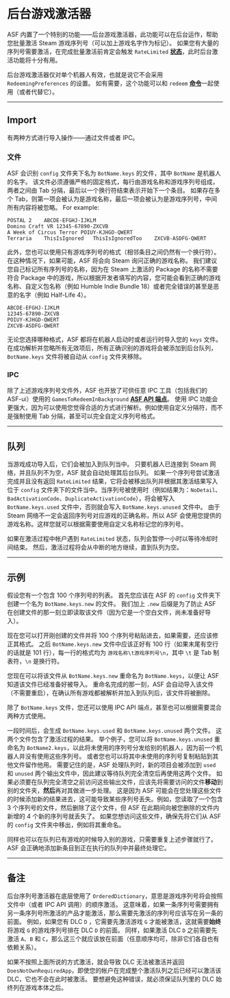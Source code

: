 # 后台游戏激活器

ASF 内置了一个特别的功能——后台游戏激活器，此功能可以在后台运作，帮助您批量激活 Steam 游戏序列号（可以加上游戏名字作为标记）。 如果您有大量的序列号需要激活，在完成批量激活前肯定会触发 `RateLimited` **[状态](https://github.com/JustArchiNET/ArchiSteamFarm/wiki/FAQ-zh-CN#激活游戏序列号时的状态是什么意思)**，此时后台激活功能将十分有用。

后台游戏激活器仅对单个机器人有效，也就是说它不会采用 `RedeemingPreferences` 的设置。 如有需要，这个功能可以和 `redeem` **[命令](https://github.com/JustArchiNET/ArchiSteamFarm/wiki/Commands-zh-CN)**&#8203;一起使用（或者代替它）。

---

## Import

有两种方式进行导入操作——通过文件或者 IPC。

### 文件

ASF 会识别 `config` 文件夹下名为 `BotName.keys` 的文件，其中 `BotName` 是机器人的名字。 该文件必须遵循严格的固定格式，每行由游戏名称和游戏序列号组成，两者之间由 Tab 分隔，最后以一个换行符结束表示开始下一个条目。 如果存在多个 Tab，则第一项会被认为是游戏名称，最后一项会被认为是游戏序列号，中间所有内容将被忽略。 For example:

```text
POSTAL 2    ABCDE-EFGHJ-IJKLM
Domino Craft VR 12345-67890-ZXCVB
A Week of Circus Terror POIUY-KJHGD-QWERT
Terraria    ThisIsIgnored   ThisIsIgnoredToo    ZXCVB-ASDFG-QWERT
```

此外，您也可以使用只有游戏序列号的格式（相邻条目之间仍然有一个换行符）。 在这种情况下，如果可能，ASF 将会向 Steam 询问正确的游戏名称。 我们建议您自己标记所有序列号的名称，因为在 Steam 上激活的 Package 的名称不需要符合 Package 中的游戏，所以根据开发者填写的内容，您可能会看到正确的游戏名称、自定义包名称（例如 Humble Indie Bundle 18）或者完全错误的甚至是恶意的名字（例如 Half-Life 4）。

```text
ABCDE-EFGHJ-IJKLM
12345-67890-ZXCVB
POIUY-KJHGD-QWERT
ZXCVB-ASDFG-QWERT
```

无论您选择哪种格式，ASF 都将在机器人启动时或者运行时导入您的 `keys` 文件。 在成功解析并忽略所有无效项后，所有正确识别的游戏将会被添加到后台队列，`BotName.keys` 文件将被自动从 `config` 文件夹移除。

### IPC

除了上述游戏序列号文件外，ASF 也开放了可供任意 IPC 工具（包括我们的 ASF-ui）使用的 `GamesToRedeemInBackground` **[ASF API 端点](https://github.com/JustArchiNET/ArchiSteamFarm/wiki/IPC-zh-CN#asf-api)**。 使用 IPC 功能会更强大，因为可以使用您觉得合适的方式进行解析。例如使用自定义分隔符，而不是强制使用 Tab 分隔，甚至可以完全自定义序列号格式。

---

## 队列

当游戏成功导入后，它们会被加入到队列当中。 只要机器人已连接到 Steam 网络，并且队列不为空，ASF 就会自动处理其后台队列。 如果一个序列号尝试激活完成并且没有返回 `RateLimited` 结果，它将会被移出队列并根据其激活结果写入位于 `config` 文件夹下的文件当中。当序列号被使用时（例如结果为：`NoDetail`、`BadActivationCode`、`DuplicateActivationCode`），将会被写入 `BotName.keys.used` 文件中，否则就会写入 `BotName.keys.unused` 文件中。 由于 Steam 网络不一定会返回序列号对应游戏的正确名称，所以 ASF 会使用您提供的游戏名称。这样您就可以根据需要使用自定义名称标记您的序列号。

如果在激活过程中帐户遇到 `RateLimited` 状态，队列会暂停一小时以等待冷却时间结束。 然后，激活过程将会从中断的地方继续，直到队列为空。

---

## 示例

假设您有一个包含 100 个序列号的列表。 首先您应该在 ASF 的 `config` 文件夹下创建一个名为 `BotName.keys.new` 的文件。 我们加上 `.new` 后缀是为了防止 ASF 在创建文件的那一刻立即读取该文件（因为它是一个空白文件，尚未准备好导入）。

现在您可以打开刚创建的文件并将 100 个序列号粘贴进去，如果需要，还应该修正其格式。 之后 `BotName.keys.new` 文件中应该正好有 100 行（如果末尾有空行的话就是 101 行），每一行的格式均为 `游戏名称\t游戏序列号\n`，其中 `\t` 是 Tab 制表符，`\n` 是换行符。

您现在可以将该文件从 `BotName.keys.new` 重命名为 `BotName.keys`，以便让 ASF 知道该文件已经准备好被导入。 重命名完成的那一刻，ASF 会自动导入该文件（不需要重启），在确认所有游戏都被解析并加入到队列后，该文件将被删除。

除了 `BotName.keys` 文件，您还可以使用 IPC API 端点，甚至也可以根据需要混合两种方式使用。

一段时间后，会生成 `BotName.keys.used` 和 `BotName.keys.unused` 两个文件。 这两个文件包含了激活过程的结果。 举个例子，您可以将 `BotName.keys.unused` 重命名为 `BotName2.keys`，以此将未使用的序列号分发给别的机器人，因为前一个机器人并没有使用这些序列号。 或者您也可以将其中未使用的序列号复制粘贴到其他文件留作他用。 需要记住的是，ASF 处理队列时，新的项目会被添加到 `used` 和 `unused` 两个输出文件中，因此建议等待队列完全清空后再使用这两个文件。 如果必须要在队列完全清空之前访问这些输出文件，应该先将需要访问的文件**移动**到别的文件夹，**然后**再对其做进一步处理。 这是因为 ASF 可能会在您处理这些文件的时候添加新的结果进去，这可能导致某些序列号丢失。例如，您读取了一个包含 3 个序列号的文件，然后删除了这个文件，但 ASF 在此期间向被您删除的文件内新增的 4 个新的序列号就丢失了。 如果您想访问这些文件，确保先将它们从 ASF 的 `config` 文件夹中移出，例如将其重命名。

同样也可以在队列已有游戏的时候导入别的游戏，只需要重复上述步骤就行了。 ASF 会正确地添加新条目到正在执行的队列中并最终处理它。

---

## 备注

后台序列号激活器在底层使用了 `OrderedDictionary`，意思是游戏序列号将会按照文件中（或者 IPC API 调用）的顺序激活。 这意味着，如果一条序列号需要拥有另一条序列号所激活的产品才能激活，那么需要先激活的序列号应该写在另一条的前面。 例如，如果您有 DLC `D` ，它需要先激活游戏 `G` 才能被激活，这就需要**始终**将游戏 `G` 的游戏序列号排在 DLC `D` 的前面。 同样，如果激活 DLC `D` 之前需要先激活 `A`、`B` 和 `C`，那么这三个就应该放在前面（任意顺序均可，除非它们各自也有依赖关系）。

如果不按照上面所说的方式激活，就会导致 DLC 无法被激活并返回 `DoesNotOwnRequiredApp`，即使您的帐户在完成整个激活队列之后已经可以激活该 DLC，它也不会在此时被激活。 要想避免这种错误，就必须保证队列里的 DLC 始终列在游戏本体之后。